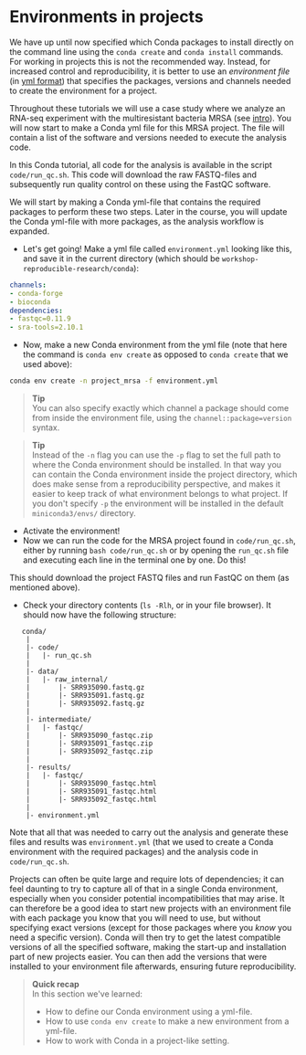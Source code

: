 # Environments in projects

We have up until now specified which Conda packages to install directly on the
command line using the `conda create` and `conda install` commands. For working
in projects this is not the recommended way. Instead, for increased control and
reproducibility, it is better to use an *environment file* (in [yml format](https://en.wikipedia.org/wiki/yml))
that specifies the packages, versions and channels needed to create the
environment for a project.

Throughout these tutorials we will use a case study where we analyze an RNA-seq
experiment with the multiresistant bacteria MRSA (see [intro](tutorial_intro.md)).
You will now start to make a Conda yml file for this MRSA project. The file will
contain a list of the software and versions needed to execute the analysis code.

In this Conda tutorial, all code for the analysis is available in the script
`code/run_qc.sh`. This code will download the raw FASTQ-files and subsequently
run quality control on these using the FastQC software.

We will start by making a Conda yml-file that contains the required packages to
perform these two steps. Later in the course, you will update the Conda yml-file
with more packages, as the analysis workflow is expanded.

* Let's get going! Make a yml file called `environment.yml` looking like
  this, and save it in the current directory (which should be
  `workshop-reproducible-research/conda`):

```yml
channels:
- conda-forge
- bioconda
dependencies:
- fastqc=0.11.9
- sra-tools=2.10.1
```

* Now, make a new Conda environment from the yml file (note that here the
  command is `conda env create` as opposed to `conda create` that we used
  above):

```bash
conda env create -n project_mrsa -f environment.yml
```

> **Tip** <br>
> You can also specify exactly which channel a package should come from
> inside the environment file, using the `channel::package=version`
> syntax.

> **Tip** <br>
> Instead of the `-n` flag you can use the `-p` flag to set the full path to
> where the Conda environment should be installed. In that way you can
> contain the Conda environment inside the project directory, which does make
> sense from a reproducibility perspective, and makes it easier to keep track
> of what environment belongs to what project. If you don't specify `-p` the
> environment will be installed in the default `miniconda3/envs/` directory.

* Activate the environment!
* Now we can run the code for the MRSA project found in `code/run_qc.sh`,
  either by running `bash code/run_qc.sh` or by opening the `run_qc.sh` file
  and executing each line in the terminal one by one. Do this!

This should download the project FASTQ files and run FastQC on them (as
mentioned above).

* Check your directory contents (`ls -Rlh`, or in your file browser). It should
  now have the following structure:

```no-highlight
   conda/
    |
    |- code/
    |   |- run_qc.sh
    |
    |- data/
    |   |- raw_internal/
    |       |- SRR935090.fastq.gz
    |       |- SRR935091.fastq.gz
    |       |- SRR935092.fastq.gz
    |
    |- intermediate/
    |   |- fastqc/
    |       |- SRR935090_fastqc.zip
    |       |- SRR935091_fastqc.zip
    |       |- SRR935092_fastqc.zip
    |
    |- results/
    |   |- fastqc/
    |       |- SRR935090_fastqc.html
    |       |- SRR935091_fastqc.html
    |       |- SRR935092_fastqc.html
    |
    |- environment.yml
```

Note that all that was needed to carry out the analysis and generate these
files and results was `environment.yml` (that we used to create a Conda
environment with the required packages) and the analysis code in
`code/run_qc.sh`.

Projects can often be quite large and require lots of dependencies; it can feel
daunting to try to capture all of that in a single Conda environment, especially
when you consider potential incompatibilities that may arise. It can therefore
be a good idea to start new projects with an environment file with each package
you know that you will need to use, but without specifying exact versions
(except for those packages where you *know* you need a specific version). Conda
will then try to get the latest compatible versions of all the specified
software, making the start-up and installation part of new projects easier. You
can then add the versions that were installed to your environment file
afterwards, ensuring future reproducibility.

> **Quick recap** <br>
> In this section we've learned:
>
> - How to define our Conda environment using a yml-file.
> - How to use `conda env create` to make a new environment from a yml-file.
> - How to work with Conda in a project-like setting.
